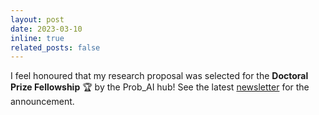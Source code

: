 ```yaml
---
layout: post
date: 2023-03-10 
inline: true
related_posts: false
---
```


I feel honoured that my research proposal was selected for the **Doctoral Prize Fellowship** 🏆 by the Prob_AI hub! See the latest <a href="https://www.probai.uk/news/newsStory/?slug=winter-newsletter">newsletter</a> for the announcement. 